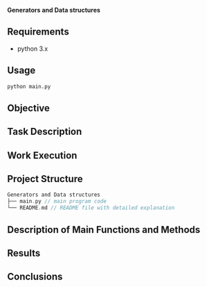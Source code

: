 **Generators and Data structures**

## Requirements
- python 3.x

## Usage

```sh
python main.py
```

## Objective

## Task Description

## Work Execution

## Project Structure

```rust
Generators and Data structures
├── main.py // main program code
└── README.md // README file with detailed explanation
```

## Description of Main Functions and Methods

## Results

## Conclusions
